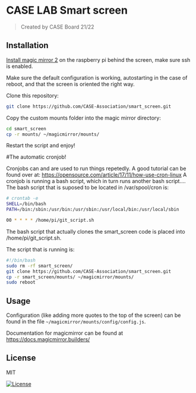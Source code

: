 # CASE LAB Smart screen
> Created by CASE Board 21/22
  
## Installation
[Install magic mirror 2](https://docs.magicmirror.builders/getting-started/installation.html) on the raspberry pi behind the screen, make sure ssh is enabled.

Make sure the default configuration is working, autostarting in the case of reboot, and that the screen is oriented the right way.

Clone this repository:
```sh
git clone https://github.com/CASE-Association/smart_screen.git
```

Copy the custom mounts folder into the magic mirror directory:
```sh
cd smart_screen
cp -r mounts/ ~/magicmirror/mounts/
```
Restart the script and enjoy!

#The automatic cronjob!


Cronjobs can and are used to run things repetedly. A good tutorial can be found over at:
https://opensource.com/article/17/11/how-use-cron-linux
A cronjob is running a bash script, which in turn runs another bash script....
The bash script that is suposed to be located in /var/spool/cron is:

```sh
# crontab -e
SHELL=/bin/bash
PATH=/bin:/sbin:/usr/bin:/usr/sbin:/usr/local/bin:/usr/local/sbin

00 * * * * /home/pi/git_script.sh
```


The bash script that actually clones the smart_screen code is placed into /home/pi/git_script.sh.

The script that is running is: 


```sh
#!/bin/bash
sudo rm -rf smart_screen/
git clone https://github.com/CASE-Association/smart_screen.git
cp -r smart_screen/mounts/ ~/magicmirror/mounts/
sudo reboot
``` 

## Usage

Configuration (like adding more quotes to the top of the screen) can be found in the file `~/magicmirror/mounts/config/config.js`.

Documentation for magicmirror can be found at https://docs.magicmirror.builders/

## License
MIT

[![License](http://img.shields.io/:license-mit-blue.svg?style=flat-square)](http://badges.mit-license.org)
